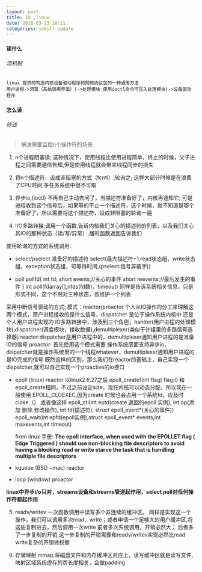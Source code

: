 ```yaml
---
layout: post
title: IO ,linux
date: 2016-03-23 16:11
categories: jekyll update
---
```



#### 读什么
    
###### 流机制
    linux 提供的构造内核设备驱动程序和网络协议包的一种通用方法
    用户进程->流首（系统调用界面）(->处理模块 使用ioctl命令可压入处理模块)->设备驱动程序

#### 怎么读

###### 综述
> 解决需要监控n个操作符的场景

1. n个进程阻塞读;
    这种情况下，使用线程比使用进程简单，终止的时候，父子进程之间需要通信告知,但是使用线程就会带来线程同步的损失
    
2. 将n个描述符，设成非阻塞的方式（fcntl）,轮询之;
   这样大部分时候是在浪费了CPU时间,多任务系统中很不可取

3. 异步io,(ioctl)
    不再自己主动去问了，当描述符准备好了，内核再通知它; 可是进程收到这个信号后，如果等的不止一个描述符，这个时候，就不知道是哪个准备好了，所以需要将这个描述符，设成非阻塞的轮询一遍

4. I/O多路转接:调用一个函数,告诉内核我们关心的描述符的列表，以及我们关心其IO的那种状态（读/写/异常）,届时函数返回告诉我们

使用轮询的方式的系统调用:
+ select/pselect
    准备好的描述符 select(最大描述符+1,read状态组，write状态组，exception状态组，可等待时间,(pselect:信号屏蔽字))

+ poll
    pollfd{
        int fd;
        short events;//关心的事件
        short reevents;//最后发生的事件
    }
    int poll(fdarray[],nfds(fd数)，timeout)
    同样是告诉系统相关信息，只是形式不同，这个不用对三种状态，各维护一个列表

采用中断信号驱动的方式:
模式：reactor/proactor
    个人从IO操作的分工来理解这两个模式，用户进程接收的是什么信号，dispatcher 是位于操作系统内核中 还是个人用户进程实现的
    IO多路转接中，涉及到三个角色，hander(用户进程的处理模块),dispatcher(调度模块，接收数据),demultiplexer(类似于计组里的多路信号选择器)
    reactor:dispatcher是用户进程中的，demultiplexer通知用户进程的是准备IO的信号
    proactor: 首先使用这个模式需要 操作系统层面支持异步io，dispatcher就是操作系统里的一个线程whatever，demultiplexer通知用户进程的是IO完成的信号
    既然这样的区别，那么我们在reactor的基础上，自己实现一个dispatcher,就可以自己实现一个proactive的io接口

+ epoll (linux)  reactor
    以linux2.6.27之后 epoll_create1(int flag) flag:0 和epoll_create相同，不过之前设定size，现在内核可以动态分配，所以现在一般使用 EPOLL_CLOEXEC,因为create 时候也会占用一个系统fd，应及时close（） 或者像这样 
    epoll_ctl(int eptd(create 返回的epoll 实例),
            int op(添加 删除 修改操作),
            int fd(描述符),
            struct epoll_event*(关心的事件)) 
    epoll_wait(int epfd(epoll实例),struct epoll_event* events,int maxevents,int timeout)

    from linux 手册: **The epoll interface, when used with the EPOLLET flag ( Edge Triggered ) should use non-blocking file descriptors to avoid having a blocking read or write starve the task that is handling multiple file descriptors**
+ kqueue (BSD ~mac) reactor

+ iocp (window) proactor

**linux中异步i/o只对，streams设备和streams管道起作用，select poll对任何操作符都起作用**

5. readv/writev
    一次函数调用中读写多个非连续的缓冲区。
    同样是实现这一个操作，我们可以调用多次read、write；或者申请一个足够大的用户缓冲区,将这些复制进去，然后调用一次write
前者多次系统调用，开销必然大；
后者多了一步复制的开销,这一步复制的开销需要和readv/writev实现必然比read write复杂的开销做权衡

6. 存储映射
    mmap,将磁盘文件和内存缓冲区对应上，读写缓冲区就是读写文件,映射区域系统虚存的页长度相关，会做padding
